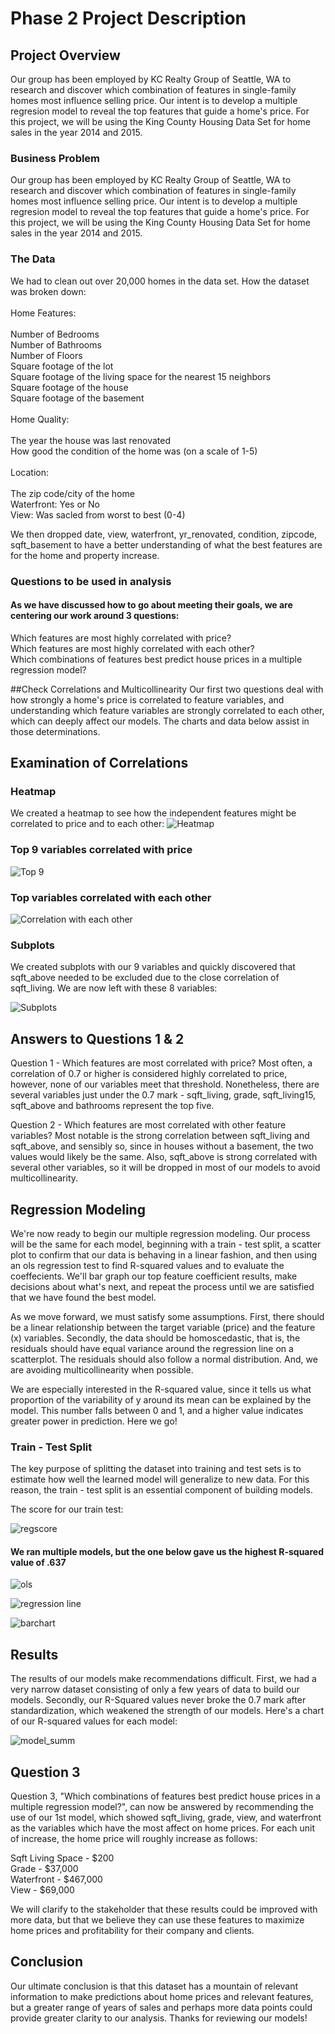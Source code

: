 # Phase 2 Project Description


## Project Overview

Our group has been employed by KC Realty Group of Seattle, WA to research and discover which combination of features in single-family homes most influence selling price. Our intent is to develop a multiple regresion model to reveal the top features that guide a home's price. For this project, we will be using the King County Housing Data Set for home sales in the year 2014 and 2015.

### Business Problem

Our group has been employed by KC Realty Group of Seattle, WA to research and discover which combination of features in single-family homes most influence selling price. Our intent is to develop a multiple regresion model to reveal the top features that guide a home's price. For this project, we will be using the King County Housing Data Set for home sales in the year 2014 and 2015.

### The Data

We had to clean out over 20,000 homes in the data set. How the dataset was broken down:<BR><BR>
Home Features:<BR><BR>
    Number of Bedrooms<BR>
    Number of Bathrooms<BR>
    Number of Floors<BR>
    Square footage of the lot <BR>
    Square footage of the living space for the nearest 15 neighbors<BR>
    Square footage of the house<BR>
    Square footage of the basement<BR><BR>
Home Quality:<BR><BR>
    The year the house was last renovated<BR>
    How good the condition of the home was (on a scale of 1-5)<BR><BR>
Location:<BR><BR>
    The zip code/city of the home<BR>
    Waterfront: Yes or No<BR>
View: Was sacled from worst to best (0-4)<BR>
    
We then dropped date, view, waterfront, yr_renovated, condition, zipcode, sqft_basement to have a better understanding of what the best features are for the home and property increase.<BR>

### Questions to be used in analysis

#### As we have discussed how to go about meeting their goals, we are centering our work around 3 questions:

Which features are most highly correlated with price?<BR>
Which features are most highly correlated with each other?<BR>
Which combinations of features best predict house prices in a multiple regression model?<BR>


##Check Correlations and Multicollinearity
Our first two questions deal with how strongly a home's price is correlated to feature variables, and understanding which feature variables are strongly correlated to each other, which can deeply affect our models. The charts and data below assist in those determinations.

## Examination of Correlations

### Heatmap 

We created a heatmap to see how the independent features might be correlated to price and to each other: 
![Heatmap](https://github.com/jeffbeech/phase-2-project/blob/main/Images/Screen%20Shot%202022-01-06%20at%206.06.06%20PM.png)

### Top 9 variables correlated with price

![Top 9](https://github.com/jeffbeech/phase-2-project/blob/main/Images/Screen%20Shot%202022-01-07%20at%2011.31.35%20AM.png)

### Top variables correlated with each other

![Correlation with each other](https://github.com/jeffbeech/phase-2-project/blob/main/Images/Screen%20Shot%202022-01-07%20at%2011.31.28%20AM.png)

### Subplots

We created subplots with our 9 variables and quickly discovered that sqft_above needed to be excluded due to the close correlation of sqft_living. We are now left with these 8 variables:<BR>
    
![Subplots](https://github.com/jeffbeech/phase-2-project/blob/main/Images/Screen%20Shot%202022-01-06%20at%205.32.17%20PM.png)

## Answers to Questions 1 & 2

Question 1 - Which features are most correlated with price?
Most often, a correlation of 0.7 or higher is considered highly correlated to price, however, none of our variables meet that threshold. Nonetheless, there are several variables just under the 0.7 mark - sqft_living, grade, sqft_living15, sqft_above and bathrooms represent the top five.

Question 2 - Which features are most correlated with other feature variables?
Most notable is the strong correlation between sqft_living and sqft_above, and sensibly so, since in houses without a basement, the two values would likely be the same. Also, sqft_above is strong correlated with several other variables, so it will be dropped in most of our models to avoid multicollinearity.

## Regression Modeling
We're now ready to begin our multiple regression modeling. Our process will be the same for each model, beginning with a train - test split, a scatter plot to confirm that our data is behaving in a linear fashion, and then using an ols regression test to find R-squared values and to evaluate the coeffecients. We'll bar graph our top feature coefficient results, make decisions about what's next, and repeat the process until we are satisfied that we have found the best model.

As we move forward, we must satisfy some assumptions. First, there should be a linear relationship between the target variable (price) and the feature (x) variables. Secondly, the data should be homoscedastic, that is, the residuals should have equal variance around the regression line on a scatterplot. The residuals should also follow a normal distribution. And, we are avoiding multicollinearity when possible.

We are especially interested in the R-squared value, since it tells us what proportion of the variability of y around its mean can be explained by the model. This number falls between 0 and 1, and a higher value indicates greater power in prediction. Here we go!

### Train - Test Split
The key purpose of splitting the dataset into training and test sets is to estimate how well the learned model will generalize to new data. For this reason, the train - test split is an essential component of building models.

The score for our train test:

![regscore](https://github.com/jeffbeech/phase-2-project/blob/main/Images/Screen%20Shot%202022-01-07%20at%2011.42.32%20AM.png)

#### We ran multiple models, but the one below gave us the highest R-squared value of .637

![ols](https://github.com/jeffbeech/phase-2-project/blob/main/Images/Screen%20Shot%202022-01-07%20at%2011.41.21%20AM.png)



![regression line](https://github.com/jeffbeech/phase-2-project/blob/main/Images/Screen%20Shot%202022-01-07%20at%2011.40.49%20AM.png)



![barchart](https://github.com/jeffbeech/phase-2-project/blob/main/Images/Screen%20Shot%202022-01-07%20at%2011.42.04%20AM.png)

## Results

The results of our models make recommendations difficult.  First, we had a very narrow dataset consisting of only a few years of data to build our models.  Secondly, our R-Squared values never broke the 0.7 mark after standardization, which weakened the strength of our models.  Here's a chart of our R-squared values for each model: 

![model_summ](https://github.com/jeffbeech/phase-2-project/blob/main/Images/Screen%20Shot%202022-01-07%20at%2011.21.29%20AM.png)

## Question 3

Question 3, "Which combinations of features best predict house prices in a multiple regression model?", can now be answered by recommending the use of our 1st model, which showed sqft_living, grade, view, and waterfront as the variables which have the most affect on home prices.  For each unit of increase, the home price will roughly increase as follows:

Sqft Living Space - $200<BR>
Grade - $37,000<BR>
Waterfront - $467,000<BR>
View - $69,000<BR>

We will clarify to the stakeholder that these results could be improved with more data, but that we believe they can use these features to maximize home prices and profitability for their company and clients.

## Conclusion

Our ultimate conclusion is that this dataset has a mountain of relevant information to make predictions about home prices and relevant features, but a greater range of years of sales and perhaps more data points could provide greater clarity to our analysis.  Thanks for reviewing our models!

